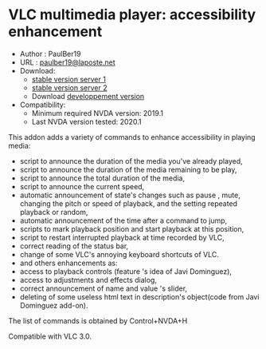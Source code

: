 # VLC multimedia player: accessibility enhancement #

* Author : PaulBer19
* URL : paulber19@laposte.net
* Download:
	* [stable version server 1][1]
	* [stable version server 2][2]
	* Download [developpement version][3]
* Compatibility:
	* Minimum required NVDA version:  2019.1
	* Last NVDA version tested:  2020.1


This addon adds a variety of commands to enhance accessibility in playing media:

* script to announce the duration of the media you've already played,
* script to announce the duration of the media remaining to be play,
* script to announce the total duration of the media,
* script to announce the current speed,
* automatic announcement of state's changes such as pause , mute, changing the pitch or speed of playback, and the setting repeated playback or random,
* automatic announcement of the time after a command to jump,
* scripts to mark playback position and start playback at this position,
* script to restart interrupted playback  at time recorded by VLC,
* correct reading of the status bar,
* change of some VLC's annoying keyboard shortcuts  of VLC.
* and others enhancements as:
 * access to playback controls (feature 's idea of Javi Dominguez),
 * access to adjustments and effects dialog,
 * correct announcement of  name and value 's slider,
 * deleting of some useless html text in description's object(code from Javi Dominguez add-on).


The list of commands is obtained by Control+NVDA+H

Compatible with VLC 3.0.


[1]: http://angouleme.avh.asso.fr/fichesinfo/fiches_nvda/data/VLCAccessEnhancement-2.2.nvda-addon
[2]: https://github.com/paulber007/AllMyNVDAAddons/raw/master/VLC/VLCAccessEnhancement-2.2.nvda-addon

[3]:https://github.com/paulber007/AllMyNVDAAddons/tree/master/vlcAccessEnhancement/dev
